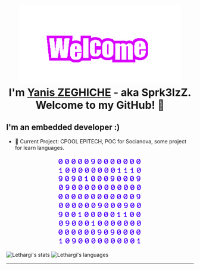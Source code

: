 <h1 align="center"> <img src="https://github.com/Paul-Marie/Paul-Marie/blob/master/Assets/Welcome.gif" alt="Welcome"> <br>I'm <a href="https://github.com/Paul-Marie">Yanis ZEGHICHE</a> - aka Sprk3lzZ. Welcome to my GitHub! 🤗</h1>

<h2> I'm an embedded developer :) </h2>

- 🚧 Current Project: CPOOL EPITECH, POC for Socianova, some project for learn languages.

<p align="center"> <img src="https://github.com/Paul-Marie/Paul-Marie/blob/master/Assets/Matrix.gif" alt="Matrix" height="240px"/> </p>

![Lethargi's stats](https://github-readme-stats.vercel.app/api?username=Sprk3lzZ&hide_border=true&title_color=753BFA&icon_color=753BFA)
![Lethargi's languages](https://github-readme-stats.vercel.app/api/top-langs/?username=Sprk3lzZ&hide=html,java&hide_border=true&title_color=753BFA&layout=compact)

---
